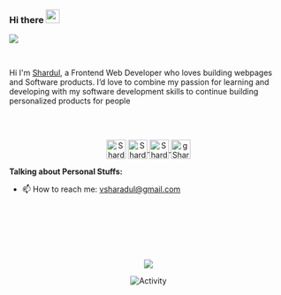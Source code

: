 ### Hi there <img src="https://media.giphy.com/media/hvRJCLFzcasrR4ia7z/giphy.gif" width="25px">
![](https://visitor-badge.glitch.me/badge?page_id=ShardulVanage.ShardulVanage)


</br>

Hi I'm [Shardul](https://ShardulVanage.github.io), a Frontend Web Developer  who loves building webpages and Software products.
I’d love to combine my passion for learning and developing with my software development skills to continue building personalized products for people
<!-- <img align="right" alt="GIF" src="https://github.com/abhisheknaiidu/abhisheknaiidu/blob/master/code.gif?raw=true" width="333" height="213" /> -->


</br>


<p align="center">
<br/>
<a href="https://twitter.com/ShardulVanage">
<img align="center" alt="ShardulVanage | Twitter" width="35px" src="https://image.flaticon.com/icons/svg/2111/2111703.svg" /></a>
<a href="https://instagram.com/shardul.vanage">
  <img align="center" alt="ShardulVanage Instagram" width="35px" src="https://image.flaticon.com/icons/svg/2111/2111421.svg" />
</a>
<a href="https://www.facebook.com/ShardulVanage">
  <img align="center" alt="ShardulVanage Facebook" width="35px" src="https://image.flaticon.com/icons/svg/2111/2111342.svg" />
</a>
<a href="https://www.linkedin.com/in/shardul-vanage-294823200/">
  <img align="center" alt="gShardulVanage LinkdeIN" width="35px" src="https://image.flaticon.com/icons/svg/2111/2111465.svg" />
</a>
</p>


**Talking about Personal Stuffs:**


- 📫 How to reach me: vsharadul@gmail.com




</br>
</br>
</br>
</br>
</br>



<p align="center" >  
  <a href="https://github.com/anuraghazra/github-readme-stats"> 
<img  src="https://github-readme-stats.vercel.app/api?username=ShardulVanage&&show_icons=true&theme=radical"/>
  </a>
  </p>
  
 <p align="center"> <img alt="Activity" src="https://activity-graph.herokuapp.com/graph?username=shardulvanage&theme=react-dark" /> </p>


